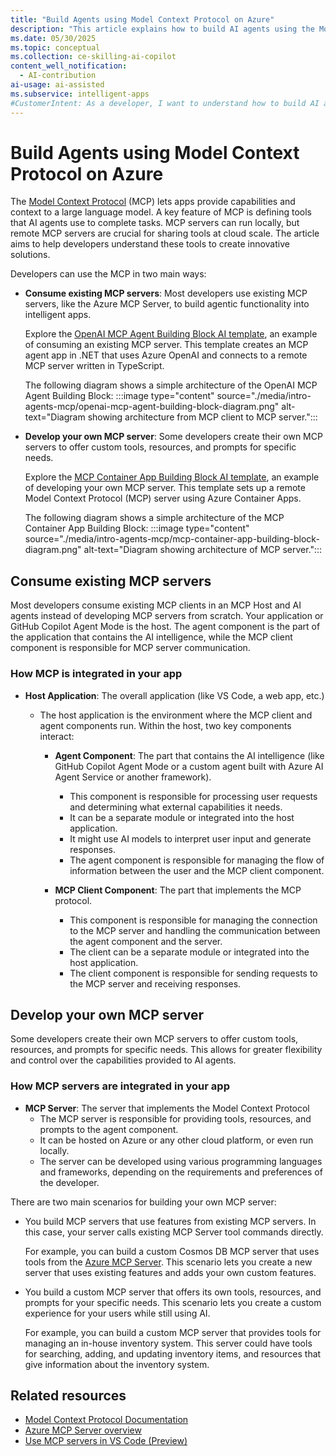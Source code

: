 ```yaml
---
title: "Build Agents using Model Context Protocol on Azure"
description: "This article explains how to build AI agents using the Model Context Protocol (MCP) on Azure to create intelligent, scalable applications."
ms.date: 05/30/2025
ms.topic: conceptual
ms.collection: ce-skilling-ai-copilot
content_well_notification: 
  - AI-contribution
ai-usage: ai-assisted
ms.subservice: intelligent-apps
#CustomerIntent: As a developer, I want to understand how to build AI agents using Model Context Protocol so that I can leverage them in modern applications.
---
```

# Build Agents using Model Context Protocol on Azure

The [Model Context Protocol](https://modelcontextprotocol.io/) (MCP) lets apps provide capabilities and context to a large language model. A key feature of MCP is defining tools that AI agents use to complete tasks. MCP servers can run locally, but remote MCP servers are crucial for sharing tools at cloud scale. The article aims to help developers understand these tools to create innovative solutions.

Developers can use the MCP in two main ways:

-	**Consume existing MCP servers**: Most developers use existing MCP servers, like the Azure MCP Server, to build agentic functionality into intelligent apps.

      Explore the [OpenAI MCP Agent Building Block AI template](https://aka.ms/mcp/openai), an example of consuming an existing MCP server. This template creates an MCP agent app in .NET that uses Azure OpenAI and connects to a remote MCP server written in TypeScript.

      The following diagram shows a simple architecture of the OpenAI MCP Agent Building Block:
      :::image type="content" source="./media/intro-agents-mcp/openai-mcp-agent-building-block-diagram.png" alt-text="Diagram showing architecture from MCP client to MCP server.":::

-	**Develop your own MCP server**: Some developers create their own MCP servers to offer custom tools, resources, and prompts for specific needs.

      Explore the [MCP Container App Building Block AI template](https://aka.ms/mcp/aca), an example of developing your own MCP server. This template sets up a remote Model Context Protocol (MCP) server using Azure Container Apps.

      The following diagram shows a simple architecture of the MCP Container App Building Block:
      :::image type="content" source="./media/intro-agents-mcp/mcp-container-app-building-block-diagram.png" alt-text="Diagram showing architecture of MCP server.":::

## Consume existing MCP servers

Most developers consume existing MCP clients in an MCP Host and AI agents instead of developing MCP servers from scratch. Your application or GitHub Copilot Agent Mode is the host. The agent component is the part of the application that contains the AI intelligence, while the MCP client component is responsible for MCP server communication.

### How MCP is integrated in your app

- **Host Application**: The overall application (like VS Code, a web app, etc.)
  - The host application is the environment where the MCP client and agent components run. Within the host, two key components interact:

      - **Agent Component**: The part that contains the AI intelligence (like GitHub Copilot Agent Mode or a custom agent built with Azure AI Agent Service or another framework).
        - This component is responsible for processing user requests and determining what external capabilities it needs.
        - It can be a separate module or integrated into the host application.
        - It might use AI models to interpret user input and generate responses.
        - The agent component is responsible for managing the flow of information between the user and the MCP client component.

      - **MCP Client Component**: The part that implements the MCP protocol.
        - This component is responsible for managing the connection to the MCP server and handling the communication between the agent component and the server.
        - The client can be a separate module or integrated into the host application.
        - The client component is responsible for sending requests to the MCP server and receiving responses.

## Develop your own MCP server

Some developers create their own MCP servers to offer custom tools, resources, and prompts for specific needs. This allows for greater flexibility and control over the capabilities provided to AI agents.

### How MCP servers are integrated in your app

- **MCP Server**: The server that implements the Model Context Protocol
  - The MCP server is responsible for providing tools, resources, and prompts to the agent component.
  - It can be hosted on Azure or any other cloud platform, or even run locally.
  - The server can be developed using various programming languages and frameworks, depending on the requirements and preferences of the developer.

There are two main scenarios for building your own MCP server:

  -	You build MCP servers that use features from existing MCP servers. In this case, your server calls existing MCP Server tool commands directly.
  
    For example, you can build a custom Cosmos DB MCP server that uses tools from the [Azure MCP Server](/azure/developer/azure-mcp-server/). This scenario lets you create a new server that uses existing features and adds your own custom features.
  
  - You build a custom MCP server that offers its own tools, resources, and prompts for your specific needs. This scenario lets you create a custom experience for your users while still using AI.
  
    For example, you can build a custom MCP server that provides tools for managing an in-house inventory system. This server could have tools for searching, adding, and updating inventory items, and resources that give information about the inventory system.

## Related resources

- [Model Context Protocol Documentation](https://modelcontextprotocol.io/)
- [Azure MCP Server overview](..\azure-mcp-server\index.md)
- [Use MCP servers in VS Code (Preview)](https://code.visualstudio.com/docs/copilot/chat/mcp-servers)